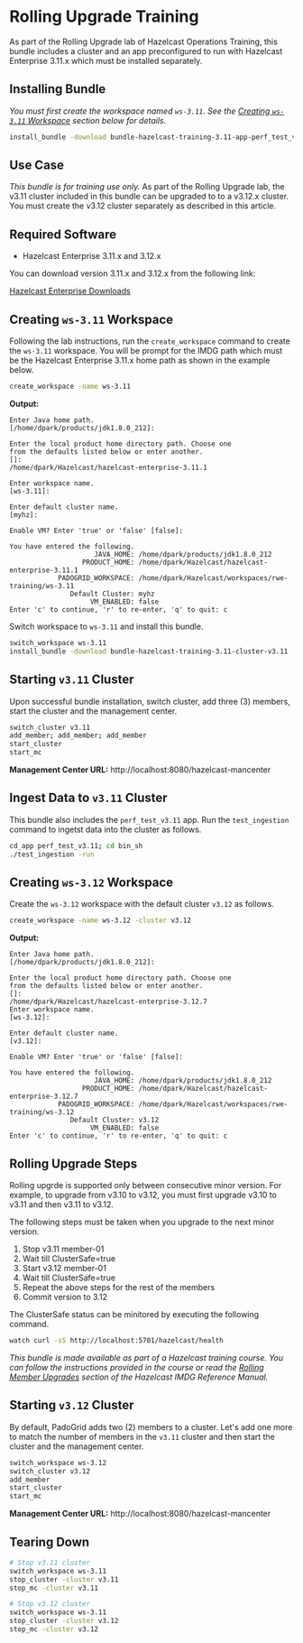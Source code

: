 # Rolling Upgrade Training

As part of the Rolling Upgrade lab of Hazelcast Operations Training, this bundle includes a cluster and an app preconfigured to run with Hazelcast Enterprise 3.11.x which must be installed separately.

## Installing Bundle

*You must first create the workspace named `ws-3.11`. See the [Creating `ws-3.11` Workspace](#creating-ws-311-workspace) section below for details.*

```bash
install_bundle -download bundle-hazelcast-training-3.11-app-perf_test_v3.11-cluster-v3.11
```

## Use Case

*This bundle is for training use only.* As part of the Rolling Upgrade lab, the v3.11 cluster included in this bundle can be upgraded to to a v3.12.x cluster. You must create the v3.12 cluster separately as described in this article.

## Required Software

 - Hazelcast Enterprise 3.11.x and 3.12.x

You can download version 3.11.x and 3.12.x from the following link:

[Hazelcast Enterprise Downloads](https://hazelcast.com/download/customer/)

## Creating `ws-3.11` Workspace

Following the lab instructions, run the `create_workspace` command to create the `ws-3.11` workspace. You will be prompt for the IMDG path which must be the Hazelcast Enterprise 3.11.x home path as shown in the example below.

```bash
create_workspace -name ws-3.11
```

**Output:**

```console
Enter Java home path.
[/home/dpark/products/jdk1.8.0_212]:

Enter the local product home directory path. Choose one
from the defaults listed below or enter another.
[]:
/home/dpark/Hazelcast/hazelcast-enterprise-3.11.1

Enter workspace name.
[ws-3.11]:

Enter default cluster name.
[myhz]:

Enable VM? Enter 'true' or 'false' [false]:

You have entered the following.
                     JAVA_HOME: /home/dpark/products/jdk1.8.0_212
                  PRODUCT_HOME: /home/dpark/Hazelcast/hazelcast-enterprise-3.11.1
            PADOGRID_WORKSPACE: /home/dpark/Hazelcast/workspaces/rwe-training/ws-3.11
               Default Cluster: myhz
                    VM_ENABLED: false
Enter 'c' to continue, 'r' to re-enter, 'q' to quit: c
```

Switch workspace to `ws-3.11` and install this bundle.

```bash
switch_workspace ws-3.11
install_bundle -download bundle-hazelcast-training-3.11-cluster-v3.11
```

## Starting `v3.11` Cluster

Upon successful bundle installation, switch cluster, add three (3) members, start the cluster and the management center.

```bash
switch_cluster v3.11
add_member; add_member; add_member
start_cluster
start_mc
```

**Management Center URL:** http://localhost:8080/hazelcast-mancenter

## Ingest Data to `v3.11` Cluster

This bundle also includes the `perf_test_v3.11` app. Run the `test_ingestion` command to ingetst data into the cluster as follows.

```bash
cd_app perf_test_v3.11; cd bin_sh
./test_ingestion -run
```

## Creating `ws-3.12` Workspace

Create the `ws-3.12` workspace with the default cluster `v3.12` as follows.

```bash
create_workspace -name ws-3.12 -cluster v3.12
```

**Output:**

```console
Enter Java home path.
[/home/dpark/products/jdk1.8.0_212]:

Enter the local product home directory path. Choose one
from the defaults listed below or enter another.
[]:
/home/dpark/Hazelcast/hazelcast-enterprise-3.12.7
Enter workspace name.
[ws-3.12]:

Enter default cluster name.
[v3.12]: 

Enable VM? Enter 'true' or 'false' [false]:

You have entered the following.
                     JAVA_HOME: /home/dpark/products/jdk1.8.0_212
                  PRODUCT_HOME: /home/dpark/Hazelcast/hazelcast-enterprise-3.12.7
            PADOGRID_WORKSPACE: /home/dpark/Hazelcast/workspaces/rwe-training/ws-3.12
               Default Cluster: v3.12
                    VM_ENABLED: false
Enter 'c' to continue, 'r' to re-enter, 'q' to quit: c
```

## Rolling Upgrade Steps

Rolling upgrde is supported only between consecutive minor version. For example, to upgrade from v3.10 to v3.12, you must first upgrade v3.10 to v3.11 and then v3.11 to v3.12.

The following steps must be taken when you upgrade to the next minor version.

1. Stop v3.11 member-01
2. Wait till ClusterSafe=true
3. Start v3.12 member-01
4. Wait till ClusterSafe=true
5. Repeat the above steps for the rest of the members
6. Commit version to 3.12

The ClusterSafe status can be minitored by executing the following command.

```bash
watch curl -sS http://localhost:5701/hazelcast/health
```

*This bundle is made available as part of a Hazelcast training course. You can follow the instructions provided in the course or read the [Rolling Member Upgrades](https://docs.hazelcast.org/docs/latest/manual/html-single/index.html#rolling-member-upgrades
) section of the Hazelcast IMDG Reference Manual.*

## Starting `v3.12` Cluster

By default, PadoGrid adds two (2) members to a cluster. Let's add one more to match the number of members in the `v3.11` cluster and then start the cluster and the management center.

```bash
switch_workspace ws-3.12
switch_cluster v3.12
add_member
start_cluster
start_mc
```

**Management Center URL:** http://localhost:8080/hazelcast-mancenter

## Tearing Down

```bash
# Stop v3.11 cluster
switch_workspace ws-3.11
stop_cluster -cluster v3.11
stop_mc -cluster v3.11

# Stop v3.12 cluster
switch_workspace ws-3.11
stop_cluster -cluster v3.12
stop_mc -cluster v3.12
```
